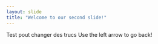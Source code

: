 ```yaml
---
layout: slide
title: "Welcome to our second slide!"
---
```

Test pout changer des trucs
Use the left arrow to go back!
